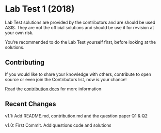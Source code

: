 # Lab Test 1 (2018)

Lab Test solutions are provided by the contributors and are should be used ASIS. They are not the official solutions and should be use it for revision at your own risk.

You're recommended to do the Lab Test yourself first, before looking at the solutions.

## Contributing

If you would like to share your knowledge with others,  contribute to open source or even join the Contributors list, now is your chance!

Read the [contribution docs](../contribution.md) for more information

## Recent Changes

v1.1: Add README.md, contribution.md and the question paper Q1 & Q2

v1.0: First Commit. Add questions code and solutions
